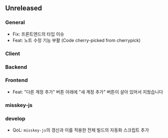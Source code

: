## Unreleased

### General
- Fix: 프론트엔드의 타입 이슈
- Feat: 노트 수정 기능 부활 (Code cherry-picked from cherrypick)

### Client

### Backend

### Frontend
- Feat: "다른 계정 추가" 버튼 아래에 "새 계정 추가" 버튼이 살아 있어서 지웠습니다

### misskey-js

### develop
- QoL: `misskey-js`의 갱신과 이를 적용한 전체 빌드의 자동화 스크립트 추가